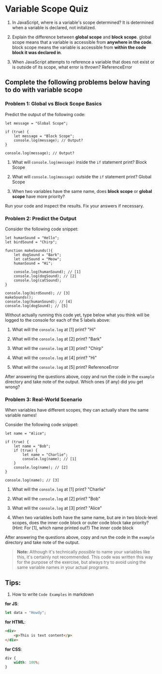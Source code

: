 # Variable Scope Quiz

1. In JavaScript, where is a variable's scope determined?
   It is determined when a variable is declared, not initalized.

2. Explain the difference between **global scope** and **block scope**.
   global scope means that a variable is accessible from **anywhere in the code**. block scope means the variable is accessible from **within the code block it was declared in**.

3. When JavaScript attempts to reference a variable that does not exist or is outside of its scope, what error is thrown?
   ReferenceError

## Complete the following problems below having to do with variable scope

### Problem 1: Global vs Block Scope Basics

Predict the output of the following code:

    let message = "Global Scope";

    if (true) {
        let message = "Block Scope";
        console.log(message); // Output?
    }

    console.log(message); // Output?

1. What will `console.log(message)` inside the `if` statement print?
   Block Scope

2. What will `console.log(message)` outside the `if` statement print?
   Global Scope

3. When two variables have the same name, does **block scope** or **global scope** have more priority?

Run your code and inspect the results. Fix your answers if necessary.

### Problem 2: Predict the Output

Consider the following code snippet:

    let humanSound = "Hello";
    let birdSound = "Chirp";

    function makeSounds(){
        let dogSound = "Bark";
        let catSound = "Meow";
        humanSound = "Hi";

        console.log(humanSound); // [1]
        console.log(dogSound); // [2]
        console.log(catSound);
    }

    console.log(birdSound); // [3]
    makeSounds();
    console.log(humanSound); // [4]
    console.log(dogSound); // [5]

Without actually running this code yet, type below what you think will be logged to the console for each of the 5 labels above:

1. What will the `console.log` at [1] print?
   "Hi"

2. What will the `console.log` at [2] print?
   "Bark"

3. What will the `console.log` at [3] print?
   "Chirp"

4. What will the `console.log` at [4] print?
   "Hi"

5. What will the `console.log` at [5] print?
   ReferenceError

After answering the questions above, copy and run the code in the `example` directory and take note of the output. Which ones (if any) did you get wrong?

### Problem 3: Real-World Scenario

When variables have different scopes, they can actually share the same variable names!

Consider the following code snippet:

    let name = "Alice";

    if (true) {
        let name = "Bob";
        if (true) {
            let name = "Charlie";
            console.log(name); // [1]
        }
        console.log(name); // [2]
    }

    console.log(name); // [3]

1. What will the `console.log` at [1] print?
   "Charlie"

2. What will the `console.log` at [2] print?
   "Bob"

3. What will the `console.log` at [3] print?
   "Alice"

4. When two variables both have the same name, but are in two block-level scopes, does the inner code block or outer code block take priority? (Hint: For [1], which name printed out?)
   The inner code block

After answering the questions above, copy and run the code in the `example` directory and take note of the output.

> **Note:** Although it's technically _possible_ to name your variables like this, it's certainly not recommended. This code was written this way for the purpose of the exercise, but always try to avoid using the same variable names in your actual programs.

## Tips:

1. How to write `Code Examples` in markdown

**for JS**:

```javascript
let data = "Howdy";
```

**for HTML**:

```html
<div>
    <p>This is text content</p>
</div>
```

**for CSS**:

```css
div {
    width: 100%;
}
```
